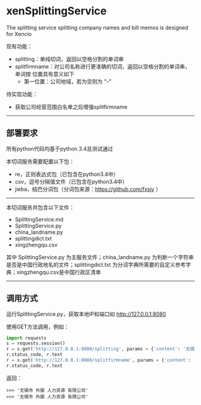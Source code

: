 # xenSplittingService

The splitting service splitting company names and bill memos is
designed for Xencio

现有功能：
- splitting：单纯切词，返回以空格分割的单词串
- splitfirmname：对公司名称进行更准确的切词，返回以空格分割的单词串，单词按
位置具有意义如下
    - 第一位置：公司地域，若为空则为 "-"


待实现功能：
- 获取公司经营范围白名单之后增强splitfirmname



---

## 部署要求

所有python代码均基于python 3.4且测试通过

本切词服务需要配置以下包：

- re，正则表达式包（已包含在python3.4中）
- csv，逗号分隔值文件（已包含在python3.4中）
- jieba，结巴分词包（分词包来源：https://github.com/fxsjy ）

---

本切词服务共包含以下文件：

- SplittingService.md
- SplittingService.py
- china_landname.py
- splittingdict.txt
- xingzhengqu.csv

其中 SplittingService.py 为主服务文件；china_landname.py 为判断一个字符串是否是中国行政地名的文件；splittingdict.txt 为分词字典所需要的自定义参考字典；xingzhengqu.csv是中国行政区清单

---

## 调用方式

运行SplittingService.py，获取本地IP和端口如 http://127.0.0.1:8080

使用GET方法调用，例如：
```python
import requests
s = requests.session()
r = s.get('http://127.0.0.1:8080/splitting', params = {'content': '无锡市外服人力资源有限公司'})
r.status_code, r.text
r = s.get('http://127.0.0.1:8080/splitfirmname', params = {'content': '无锡市外服人力资源有限公司'})
r.status_code, r.text
```

返回：

    >>> '无锡市 外服 人力资源 有限公司'
    >>> '无锡市 外服 人力资源 有限公司'



